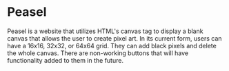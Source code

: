# Peasel

Peasel is a website that utilizes HTML's canvas tag to display a blank canvas that allows the user to create pixel art. In its current form, users can have a 16x16, 32x32, or 64x64 grid. They can add black pixels and delete the whole canvas. There are non-working buttons that will have functionality added to them in the future. 
